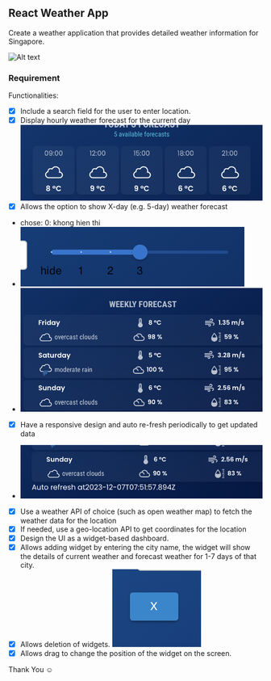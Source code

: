 ## React Weather App

Create a weather application that provides detailed weather information for Singapore.

![Alt text](image-5.png)

### Requirement
 
Functionalities:
* [x] Include a search field for the user to enter location.
* [x] Display hourly weather forecast for the current day
![Alt text](image-1.png)
* [x] Allows the option to show X-day (e.g. 5-day) weather forecast
- chose: 0: khong hien thi 
- ![Alt text](image-2.png)
- ![Alt text](image-3.png)
* [x] Have a responsive design and auto re-fresh periodically to get updated data
- ![Alt text](image.png)
* [x] Use a weather API of choice (such as open weather map) to fetch the weather data for the location
* [x] If needed, use a geo-location API to get coordinates for the location
* [x] Design the UI as a widget-based dashboard.
* [x] Allows adding widget by entering the city name, the widget will show the details of current weather and forecast weather for 1-7 days of that city.
* [x] Allows deletion of widgets.
![Alt text](image-4.png)
* [x] Allows drag to change the position of the widget on the screen.

Thank You ☺
